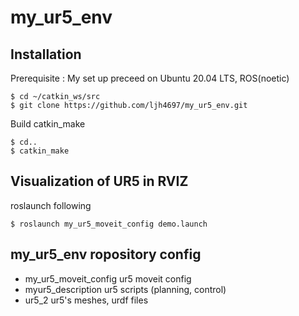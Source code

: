 # my_ur5_env


## Installation

Prerequisite : My set up preceed on Ubuntu 20.04 LTS, ROS(noetic)
 ```
 $ cd ~/catkin_ws/src
 $ git clone https://github.com/ljh4697/my_ur5_env.git
 ```
 
Build catkin_make
 ```
 $ cd..
 $ catkin_make
 ```

## Visualization of UR5 in RVIZ
roslaunch following
  ```
  $ roslaunch my_ur5_moveit_config demo.launch
  ```
  
 
 ## my_ur5_env ropository config
 - my_ur5_moveit_config
   ur5 moveit config
 - myur5_description
   ur5 scripts (planning, control)
 - ur5_2
   ur5's meshes, urdf files
   
 

